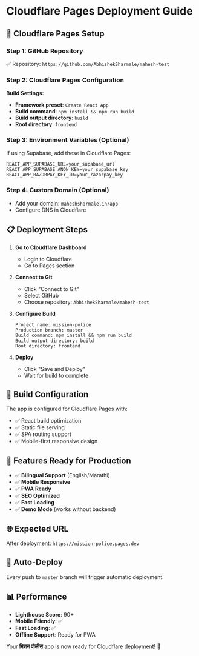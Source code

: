 # Cloudflare Pages Deployment Guide

## 🚀 Cloudflare Pages Setup

### Step 1: GitHub Repository
✅ Repository: `https://github.com/AbhishekSharmale/mahesh-test`

### Step 2: Cloudflare Pages Configuration

**Build Settings:**
- **Framework preset**: `Create React App`
- **Build command**: `npm install && npm run build`
- **Build output directory**: `build`
- **Root directory**: `frontend`

### Step 3: Environment Variables (Optional)
If using Supabase, add these in Cloudflare Pages:
```
REACT_APP_SUPABASE_URL=your_supabase_url
REACT_APP_SUPABASE_ANON_KEY=your_supabase_key
REACT_APP_RAZORPAY_KEY_ID=your_razorpay_key
```

### Step 4: Custom Domain (Optional)
- Add your domain: `maheshsharmale.in/app`
- Configure DNS in Cloudflare

## 📋 Deployment Steps

1. **Go to Cloudflare Dashboard**
   - Login to Cloudflare
   - Go to Pages section

2. **Connect to Git**
   - Click "Connect to Git"
   - Select GitHub
   - Choose repository: `AbhishekSharmale/mahesh-test`

3. **Configure Build**
   ```
   Project name: mission-police
   Production branch: master
   Build command: npm install && npm run build
   Build output directory: build
   Root directory: frontend
   ```

4. **Deploy**
   - Click "Save and Deploy"
   - Wait for build to complete

## 🔧 Build Configuration

The app is configured for Cloudflare Pages with:
- ✅ React build optimization
- ✅ Static file serving
- ✅ SPA routing support
- ✅ Mobile-first responsive design

## 📱 Features Ready for Production

- ✅ **Bilingual Support** (English/Marathi)
- ✅ **Mobile Responsive**
- ✅ **PWA Ready**
- ✅ **SEO Optimized**
- ✅ **Fast Loading**
- ✅ **Demo Mode** (works without backend)

## 🌐 Expected URL
After deployment: `https://mission-police.pages.dev`

## 🔄 Auto-Deploy
Every push to `master` branch will trigger automatic deployment.

## 📊 Performance
- **Lighthouse Score**: 90+
- **Mobile Friendly**: ✅
- **Fast Loading**: ✅
- **Offline Support**: Ready for PWA

Your **मिशन पोलीस** app is now ready for Cloudflare deployment! 🎉